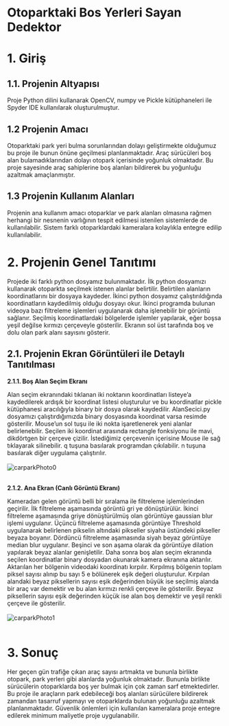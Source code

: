 # Otoparktaki Bos Yerleri Sayan Dedektor

# 1. Giriş

## 1.1. Projenin Altyapısı

Proje Python dilini kullanarak OpenCV, numpy ve Pickle kütüphaneleri ile Spyder IDE kullanılarak oluşturulmuştur.

## 1.2 Projenin Amacı

Otoparktaki park yeri bulma sorunlarından dolayı geliştirmekte olduğumuz bu proje ile bunun önüne geçilmesi planlanmaktadır. Araç sürücüleri boş alan bulamadıklarından dolayı otopark içerisinde
yoğunluk olmaktadır. Bu proje sayesinde araç sahiplerine boş alanları bildirerek bu yoğunluğu azaltmak amaçlanmıştır.

## 1.3 Projenin Kullanım Alanları

Projenin ana kullanım amacı otoparklar ve park alanları olmasına rağmen herhangi bir nesnenin varlığının tespit edilmesi istenilen sistemlerde de kullanılabilir. Sistem farklı otoparklardaki kameralara kolaylıkla entegre edilip kullanılabilir.


# 2. Projenin Genel Tanıtımı

Projede iki farklı python dosyamız bulunmaktadır. İlk python
dosyamızı kullanarak otoparkta seçilmek istenen alanlar belirtilir.
Belirtilen alanların koordinatlarını bir dosyaya kaydeder. İkinci python
dosyamız çalıştırıldığında koordinatların kaydedilmiş olduğu dosyayı
okur. İkinci programda bulunan videoya bazı filtreleme işlemleri
uygulanarak daha işlenebilir bir görüntü sağlanır. Seçilmiş
koordinatlardaki bölgelerde işlemler yapılarak, eğer boşsa yeşil
değilse kırmızı çerçeveyle gösterilir. Ekranın sol üst tarafında boş ve
dolu olan park alanı sayısını gösterir.


## 2.1. Projenin Ekran Görüntüleri ile Detaylı Tanıtılması

**2.1.1. Boş Alan Seçim Ekranı**

Alan seçim ekranındaki tıklanan iki noktanın koordinatları
listeye’a kaydedilerek ardışık bir koordinat listesi oluşturulur ve bu
koordinatlar pickle kütüphanesi aracılığıyla binary bir dosya olarak
kaydedilir. AlanSecici.py dosyamızı çalıştırdığımızda binary dosyasında
koordinat varsa resimde gösterilir. Mouse’un sol tuşu ile iki nokta
işaretlenerek yeni alanlar belirlenebilir. Seçilen iki koordinat arasında
rectangle fonksiyonu ile mavi, dikdörtgen bir çerçeve çizilir.
İstediğimiz çerçevenin içerisine Mouse ile sağ tıklayarak silinebilir. q
tuşuna basılarak programdan çıkılabilir. n tuşuna basılarak diğer
uygulama çalıştırılır.
<br/><br/>
![carparkPhoto0](https://user-images.githubusercontent.com/77435563/170721718-fb491ce0-f263-49c9-b0f0-24903ce3c23a.jpg)
<br/><br/>


**2.1.2. Ana Ekran (Canlı Görüntü Ekranı)**

Kameradan gelen görüntü belli bir sıralama ile filtreleme
işlemlerinden geçirilir. İlk filtreleme aşamasında görüntü gri ye
dönüştürülür. İkinci filtreleme aşamasında griye dönüştürülmüş olan
görüntüye gaussian blur işlemi uygulanır. Üçüncü filtreleme
aşamasında görüntüye Threshold uygulanarak belirlenen pikselin
altındaki pikseller siyaha üstündeki pikseller beyaza boyanır.
Dördüncü filtreleme aşamasında siyah beyaz görüntüye median blur
uygulanır. Beşinci ve son aşama olarak da görüntüye dilation
yapılarak beyaz alanlar genişletilir. Daha sonra boş alan seçim
ekranında seçilen koordinatlar binary dosyadan okunarak kamera
ekranına aktarılır. Aktarılan her bölgenin videodaki koordinatı kırpılır.
Kırpılmış bölgenin toplam piksel sayısı alınıp bu sayı 5 e bölünerek
eşik değeri oluşturulur. Kırpılan alandaki beyaz piksellerin sayısı eşik
değerinden büyük ise seçilmiş alanda bir araç var demektir ve bu alan
kırmızı renkli çerçeve ile gösterilir. Beyaz piksellerin sayısı eşik
değerinden küçük ise alan boş demektir ve yeşil renkli çerçeve ile
gösterilir.
<br/><br/>
![carparkPhoto1](https://user-images.githubusercontent.com/77435563/170721798-dbb33bd0-c382-46bb-8a0b-2fdc61455160.jpg)
<br/><br/>



# 3. Sonuç

Her geçen gün trafiğe çıkan araç sayısı artmakta ve bununla
birlikte otopark, park yerleri gibi alanlarda yoğunluk olmaktadır.
Bununla birlikte sürücülerin otoparklarda boş yer bulmak için çok
zaman sarf etmektedirler. Bu proje ile araçların park edebileceği boş
alanları sürücülere bildirerek zamandan tasarruf yapmayı ve
otoparklarda bulunan yoğunluğu azaltmak planlanmaktadır. Güvenlik
önlemleri için kullanılan kameralara proje entegre edilerek
minimum maliyetle proje uygulanabilir.


